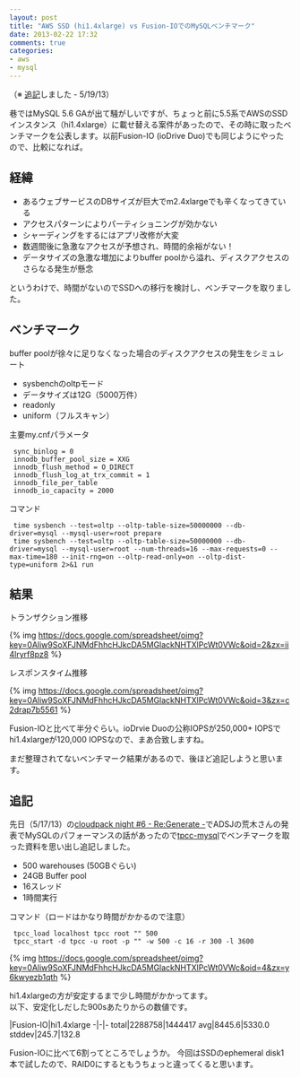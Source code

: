 ```yaml
---
layout: post
title: "AWS SSD (hi1.4xlarge) vs Fusion-IOでのMySQLベンチマーク"
date: 2013-02-22 17:32
comments: true
categories: 
- aws
- mysql
---
```


（※ [追記](#add)しました - 5/19/13）

巷ではMySQL 5.6 GAが出て騒がしいですが、ちょっと前に5.5系でAWSのSSDインスタンス（hi1.4xlarge）に載せ替える案件があったので、その時に取ったベンチマークを公表します。以前Fusion-IO (ioDrive Duo)でも同じようにやったので、比較になれば。

## 経緯 ##

- あるウェブサービスのDBサイズが巨大でm2.4xlargeでも辛くなってきている
- アクセスパターンによりパーティショニングが効かない
- シャーディングをするにはアプリ改修が大変
- 数週間後に急激なアクセスが予想され、時間的余裕がない！
- データサイズの急激な増加によりbuffer poolから溢れ、ディスクアクセスのさらなる発生が懸念

というわけで、時間がないのでSSDへの移行を検討し、ベンチマークを取りました。

## ベンチマーク ##

buffer poolが徐々に足りなくなった場合のディスクアクセスの発生をシミュレート

- sysbenchのoltpモード
- データサイズは12G（5000万件）
- readonly
- uniform（フルスキャン）

主要my.cnfパラメータ

     sync_binlog = 0
     innodb_buffer_pool_size = XXG
     innodb_flush_method = O_DIRECT
     innodb_flush_log_at_trx_commit = 1
     innodb_file_per_table
     innodb_io_capacity = 2000

コマンド

     time sysbench --test=oltp --oltp-table-size=50000000 --db-driver=mysql --mysql-user=root prepare                                                                                                         
     time sysbench --test=oltp --oltp-table-size=50000000 --db-driver=mysql --mysql-user=root --num-threads=16 --max-requests=0 --max-time=180 --init-rng=on --oltp-read-only=on --oltp-dist-type=uniform 2>&1 run                                                                                                         


## 結果 ##

トランザクション推移

{% img https://docs.google.com/spreadsheet/oimg?key=0Aliw9SoXFJNMdFhhcHJkcDA5MGlackNHTXlPcWt0VWc&oid=2&zx=ii4lryrf8pz8 %}

レスポンスタイム推移

{% img https://docs.google.com/spreadsheet/oimg?key=0Aliw9SoXFJNMdFhhcHJkcDA5MGlackNHTXlPcWt0VWc&oid=3&zx=c2drap7b5561 %}

Fusion-IOと比べて半分ぐらい。ioDrvie Duoの公称IOPSが250,000+ IOPSでhi1.4xlargeが120,000 IOPSなので、まあ合致しますね。

まだ整理されてないベンチマーク結果があるので、後ほど追記しようと思います。

## 追記 <a name="add">&nbsp;</a> ##

先日（5/17/13）の[cloudpack night #6 - Re:Generate -](http://www.zusaar.com/event/668006)でADSJの荒木さんの発表でMySQLのパフォーマンスの話があったので[tpcc-mysql](https://code.launchpad.net/~percona-dev/perconatools/tpcc-mysql)でベンチマークを取った資料を思い出し追記しました。

- 500 warehouses (50GBぐらい)
- 24GB Buffer pool
- 16スレッド
- 1時間実行

コマンド（ロードはかなり時間がかかるので注意）

     tpcc_load localhost tpcc root "" 500
     tpcc_start -d tpcc -u root -p "" -w 500 -c 16 -r 300 -l 3600

{% img https://docs.google.com/spreadsheet/oimg?key=0Aliw9SoXFJNMdFhhcHJkcDA5MGlackNHTXlPcWt0VWc&oid=4&zx=y6kwyezb1qth %}

hi1.4xlargeの方が安定するまで少し時間がかかってます。<br />
以下、安定化しだした900sあたりからの数値です。

|Fusion-IO|hi1.4xlarge
-|-|-
total|2288758|1444417
avg|8445.6|5330.0
stddev|245.7|132.8

Fusion-IOに比べて6割ってところでしょうか。
今回はSSDのephemeral disk1本で試したので、RAID0にするともうちょっと違ってくると思います。
